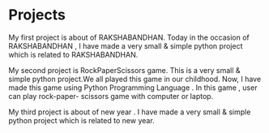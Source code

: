 # Projects
My first project is about of  RAKSHABANDHAN. Today in the  occasion of RAKSHABANDHAN , I have made a very small & simple python project which is related to  RAKSHABANDHAN.

My second  project is RockPaperScissors game. This is a very small & simple python project.We all  played  this  game  in our childhood. Now, I have made this  game  using Python  Programming  Language .  In this  game , user can play rock-paper- scissors  game  with  computer or laptop.

My third   project is about of  new year . I have made a very small & simple python project which is related to new year.
